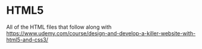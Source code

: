 # HTML5
All of the HTML files that follow along with https://www.udemy.com/course/design-and-develop-a-killer-website-with-html5-and-css3/
